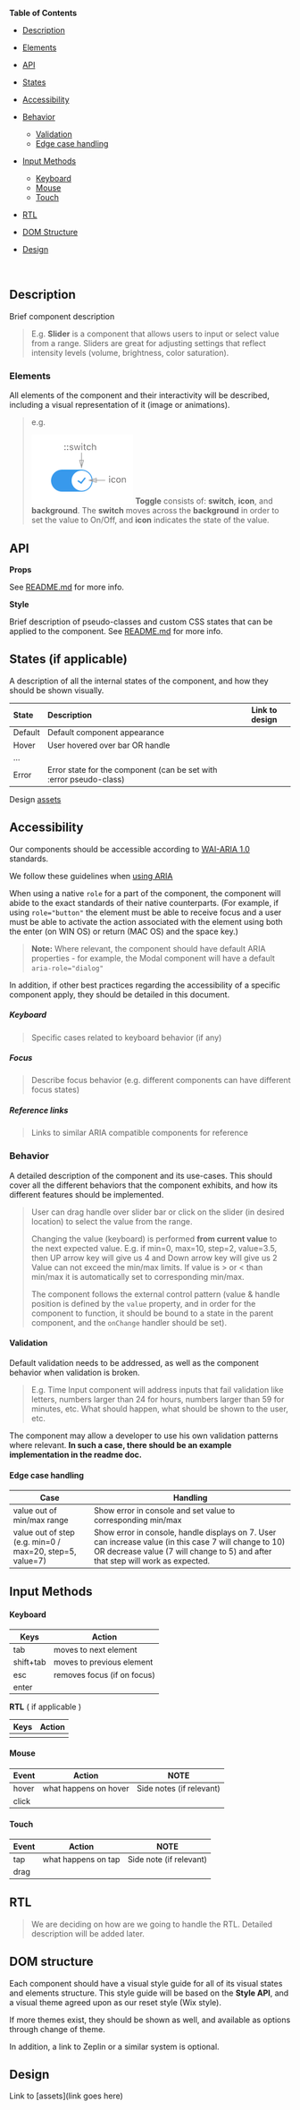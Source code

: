 **Table of Contents**

- [Description](#description)

- [Elements](#elements)

- [API](#api)

- [States](#states-(if-applicable))

- [Accessibility](#accessibility)

- [Behavior](#behavior)
  - [Validation](validation)
  - [Edge case handling](edge-case-handling)

- [Input Methods](#input-methods)
  - [Keyboard](#keyboard)
  - [Mouse](#mouse)
  - [Touch](#touch)

- [RTL](#rtl)

- [DOM Structure](#dom-structure)

- [Design](#design)

  ​



## Description

Brief component description

> E.g.
> **Slider** is a component that allows users to input or select value from a range.
> Sliders are great for adjusting settings that reflect intensity levels (volume, brightness, color saturation).



### Elements

All elements of the component and their interactivity will be described, including a visual representation of it (image or animations).

> e.g.
>
> ![elements](./assets/elements.png)
> **Toggle** consists of:  **switch**, **icon**, and **background**. The **switch** moves across the **background** in order to set the value to On/Off, and **icon** indicates the state of the value.



## API

**Props**

See [README.md](./README.md) for more info. 

**Style**

Brief description of pseudo-classes and custom CSS states that can be applied to the component.
See [README.md](./README.md) for more info. 



## States (if applicable)

A description of all the internal states of the component, and how they should be shown visually.

| State   | Description                              | Link to design |
| :------ | :--------------------------------------- | -------------- |
| Default | Default component appearance             |                |
| Hover   | User hovered over bar OR handle          |                |
| …       |                                          |                |
| Error   | Error state for the component (can be set with :error pseudo-class) |                |

Design [assets](https://zpl.io/2kRTvO)



## Accessibility

Our components should be accessible according to [WAI-ARIA 1.0](https://www.w3.org/TR/wai-aria/) standards.

We follow these guidelines when [using ARIA](https://www.w3.org/TR/using-aria/#intro)

When using a native `role` for a part of the component, the component will abide to the exact standards of their native counterparts. (For example, if using `role="button"` the element must be able to receive focus and a user must be able to activate the action associated with the element using both the enter (on WIN OS) or return (MAC OS) and the space key.)

> **Note:**
> Where relevant, the component should have default ARIA properties - for example, the Modal component will have a default `aria-role="dialog"`

In addition, if other best practices regarding the accessibility of a specific component apply, they should be detailed in this document.



##### Keyboard

> Specific cases related to keyboard behavior (if any)

##### Focus

> Describe focus behavior (e.g. different components can have different focus states)

##### Reference links

> Links to similar ARIA compatible components for reference



### Behavior

A detailed description of the component and its use-cases. This should cover all the different behaviors that the component exhibits, and how its different features should be implemented.

> User can drag handle over slider bar or click on the slider (in desired location) to select the value from the range.
>
> Changing the value (keyboard) is performed **from current value** to the next expected value. E.g. if min=0, max=10, step=2, value=3.5, then UP arrow key will give us 4 and Down arrow key will give us 2 Value can not exceed the min/max limits. If value is > or < than min/max it is automatically set to corresponding min/max.
>
> The component follows the external control pattern (value & handle position is defined by the `value` property, and in order for the component to function, it should be bound to a state in the parent component, and the `onChange` handler should be set).



#### Validation 

Default validation needs to be addressed, as well as the component behavior when validation is broken.

> E.g. 
> Time Input component will address inputs that fail validation like letters, numbers larger than 24 for hours, numbers larger than 59 for minutes, etc. What should happen, what should be shown to the user, etc.

The component may allow a developer to use his own validation patterns where relevant. 
**In such a case, there should be an example implementation in the readme doc.**



#### Edge case handling

| Case                                     | Handling                                 |
| ---------------------------------------- | ---------------------------------------- |
| value out of min/max range               | Show error in console and set value to corresponding min/max |
| value out of step (e.g. min=0 / max=20, step=5, value=7) | Show error in console, handle displays on 7. User can increase value (in this case 7 will change to 10) OR decrease value (7 will change to 5) and after that step will work as expected. |



## Input Methods

#### Keyboard

| Keys      | Action                      |
| --------- | --------------------------- |
| tab       | moves to next element       |
| shift+tab | moves to previous element   |
| esc       | removes focus (if on focus) |
| enter     |                             |

**RTL** ( if applicable )

| Keys | Action |
| ---- | ------ |
|      |        |



#### Mouse

| Event | Action                | NOTE                     |
| ----- | --------------------- | ------------------------ |
| hover | what happens on hover | Side notes (if relevant) |
| click |                       |                          |



#### **Touch**

| Event | Action              | NOTE                    |
| ----- | ------------------- | ----------------------- |
| tap   | what happens on tap | Side note (if relevant) |
| drag  |                     |                         |



## RTL

> We are deciding on how are we going to handle the RTL. Detailed description will be added later.



## DOM structure

Each component should have a visual style guide for all of its visual states and elements structure. This style guide will be based on the **Style API**, and a visual theme agreed upon as our reset style (Wix style).

If more themes exist, they should be shown as well, and available as options through change of theme.

In addition, a link to Zeplin or a similar system is optional.



## Design

Link to [assets](link goes here)
